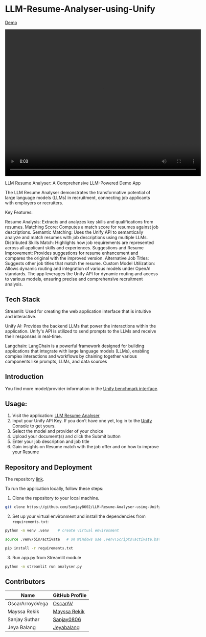# LLM-Resume-Analyser-using-Unify 


[Demo](https://github.com/OscarArroyoVega/LLM_Resume_Analyser_Unify/assets/103512255/5cfbb620-e6e1-4cbb-b619-1b087e0b379b) 

<video width="640" height="480" autoplay>
  <source src="[Demo](https://github.com/OscarArroyoVega/LLM_Resume_Analyser_Unify/assets/103512255/5cfbb620-e6e1-4cbb-b619-1b087e0b379b)" type="video/mp4">
Your browser does not support the video tag.
</video>

LLM Resume Analyser: A Comprehensive LLM-Powered Demo App

The LLM Resume Analyser demonstrates the transformative potential of large language models (LLMs) in recruitment, connecting job applicants with employers or recruiters.

Key Features:

Resume Analysis: Extracts and analyzes key skills and qualifications from resumes.
Matching Score: Computes a match score for resumes against job descriptions.
Semantic Matching: Uses the Unify API to semantically analyze and match resumes with job descriptions using multiple LLMs.
Distributed Skills Match: Highlights how job requirements are represented across all applicant skills and experiences.
Suggestions and Resume Improvement: Provides suggestions for resume enhancement and compares the original with the improved version.
Alternative Job Titles: Suggests other job titles that match the resume.
Custom Model Utilization: Allows dynamic routing and integration of various models under OpenAI standards.
The app leverages the Unify API for dynamic routing and access to various models, ensuring precise and comprehensive recruitment analysis.

## Tech Stack
Streamlit: Used for creating the web application interface that is intuitive and interactive.

Unify AI: Provides the backend LLMs that power the interactions within the application. Unify's API is utilized to send prompts to the LLMs and receive their responses in real-time.

Langchain: LangChain is a powerful framework designed for building applications that integrate with large language models (LLMs), enabling complex interactions and workflows by chaining together various components like prompts, LLMs, and data sources




## Introduction
 
You find more model/provider information in the [Unify benchmark interface](https://unify.ai/hub).

## Usage:
1. Visit the application: [LLM Resume Analyser](https://ai-llm-resume-analyser.streamlit.app/)
2. Input your Unify API Key. If you don’t have one yet, log in to the [Unify Console](https://console.unify.ai/) to get yours.
3. Select the model and provider of your choice
4. Upload your document(s) and click the Submit button
5. Enter your job description and job title
6. Gain insights on Resume match with the job offer and on how to improve your Resume

## Repository and Deployment
The repository [link](https://github.com/OscarArroyoVega/LLM_Resume_Analyser_Unify).

To run the application locally, follow these steps:
1. Clone the repository to your local machine.
```bash
git clone https://github.com/Sanjay8602/LLM-Resume-Analyser-using-Unify
```
2. Set up your virtual environment and install the dependencies from `requirements.txt`:
```bash
python -m venv .venv    # create virtual environment 
```
```bash
source .venv/bin/activate   # on Windows use .venv\Scripts\activate.bat
```
```bash
pip install -r requirements.txt
```
3. Run app.py from Streamlit module 

```bash
python -m streamlit run analyser.py
```

## Contributors

|       Name       |                  GitHub Profile                 |
|------------------|-------------------------------------------------|
| OscarArroyoVega  | [OscarAV](https://github.com/OscarArroyoVega)   |
| Mayssa Rekik     | [Mayssa Rekik](https://github.com/iammayssa)    |
| Sanjay Suthar    | [Sanjay0806](https://github.com/Sanjay8602)     |
| Jeya Balang      | [Jeyabalang](https://github.com/jeyabalang)     |
